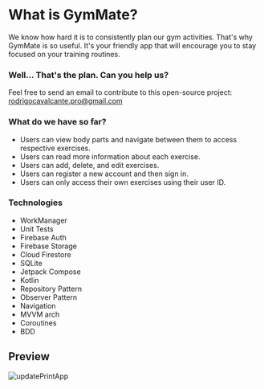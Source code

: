# What is GymMate?

  We know how hard it is to consistently plan our gym activities. That's why GymMate is so useful. It's your friendly app that will encourage you to stay focused on your training routines. 

 ### Well... That's the plan. Can you help us? 
 
 Feel free to send an email to contribute to this open-source project: rodrigocavalcante.pro@gmail.com
 
### What do we have so far?

- Users can view body parts and navigate between them to access respective exercises.
- Users can read more information about each exercise.
- Users can add, delete, and edit exercises.
- Users can register a new account and then sign in.
- Users can only access their own exercises using their user ID.
   
### Technologies

- WorkManager
- Unit Tests
- Firebase Auth
- Firebase Storage
- Cloud Firestore
- SQLite
- Jetpack Compose
- Kotlin
- Repository Pattern
- Observer Pattern
- Navigation
- MVVM arch
- Coroutines
- BDD

## Preview
  ![updatePrintApp](https://github.com/rodrigoliveirac/GymMateApp/assets/72306040/0e3f3113-3d50-4f3e-b56a-87dc66e469b2)

